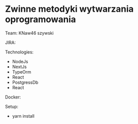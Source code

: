# Zwinne metodyki wytwarzania oprogramowania
Team: 
KNaw46
szywski

JIRA:

Technologies:
- NodeJs
- NextJs
- TypeOrm
- React
- PostgressDb
- React

Docker: 

Setup:

- yarn install
  
